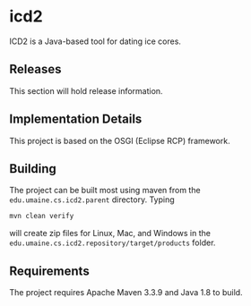 # icd2

ICD2 is a Java-based tool for dating ice cores.

## Releases

This section will hold release information.

## Implementation Details

This project is based on the OSGI (Eclipse RCP) framework.

## Building

The project can be built most using maven from the
`edu.umaine.cs.icd2.parent` directory. Typing

```bash
mvn clean verify
```

will create zip files for Linux, Mac, and Windows in the
`edu.umaine.cs.icd2.repository/target/products` folder.

## Requirements

The project requires Apache Maven 3.3.9 and Java 1.8 to build.
